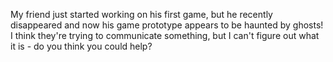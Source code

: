 My friend just started working on his first game, but he recently disappeared and now his game prototype appears to be haunted by ghosts! I think they're trying to communicate something, but I can't figure out what it is - do you think you could help?
